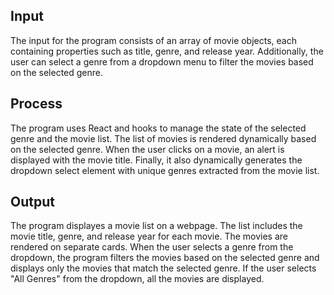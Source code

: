## Input

The input for the program consists of an array of movie objects, each containing properties such as title, genre, and release year. Additionally, the user can select a genre from a dropdown menu to filter the movies based on the selected genre.

## Process

The program uses React and hooks to manage the state of the selected genre and the movie list. The list of movies is rendered dynamically based on the selected genre. When the user clicks on a movie, an alert is displayed with the movie title. Finally, it also dynamically generates the dropdown select element with unique genres extracted from the movie list.

## Output

The program displayes a movie list on a webpage. The list includes the movie title, genre, and release year for each movie. The movies are rendered on separate cards. When the user selects a genre from the dropdown, the program filters the movies based on the selected genre and displays only the movies that match the selected genre. If the user selects "All Genres" from the dropdown, all the movies are displayed.
